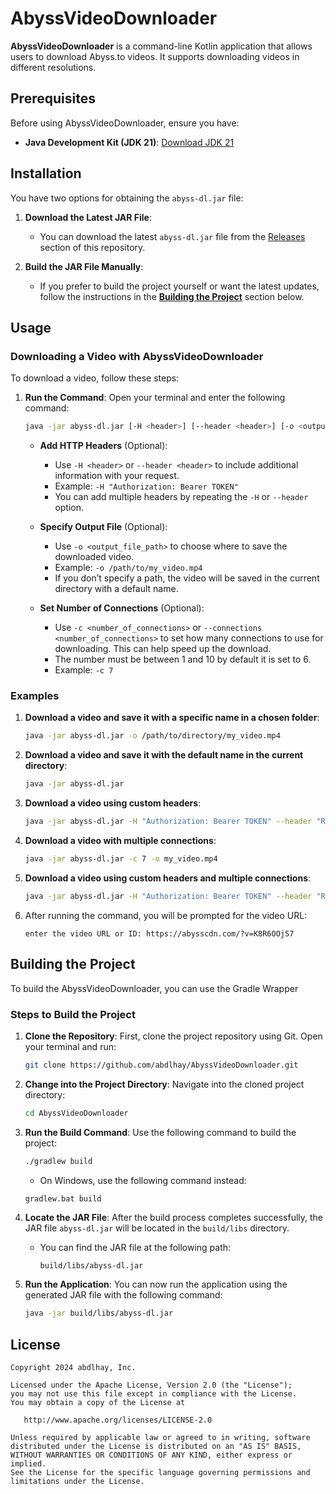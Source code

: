 # AbyssVideoDownloader

**AbyssVideoDownloader** is a command-line Kotlin application that allows users to download Abyss.to videos. It supports downloading videos in different resolutions.

## Prerequisites

Before using AbyssVideoDownloader, ensure you have:

- **Java Development Kit (JDK 21)**: [Download JDK 21](https://www.oracle.com/java/technologies/javase/jdk21-archive-downloads.html)

## Installation

You have two options for obtaining the `abyss-dl.jar` file:

1. **Download the Latest JAR File**:
   - You can download the latest `abyss-dl.jar` file from the [Releases](https://github.com/abdlhay/AbyssVideoDownloader/releases) section of this repository.

2. **Build the JAR File Manually**:
   - If you prefer to build the project yourself or want the latest updates, follow the instructions in the [**Building the Project**](https://github.com/abdlhay/AbyssVideoDownloader#building-the-project) section below.


## Usage

### Downloading a Video with AbyssVideoDownloader

To download a video, follow these steps:

1. **Run the Command**:
   Open your terminal and enter the following command:

   ```bash
   java -jar abyss-dl.jar [-H <header>] [--header <header>] [-o <output_file_path>] [-c <number_of_connections>]
   ```

   - **Add HTTP Headers** (Optional):
      - Use `-H <header>` or `--header <header>` to include additional information with your request.
      - Example: `-H "Authorization: Bearer TOKEN"`
      - You can add multiple headers by repeating the `-H` or `--header` option.

   - **Specify Output File** (Optional):
      - Use `-o <output_file_path>` to choose where to save the downloaded video.
      - Example: `-o /path/to/my_video.mp4`
      - If you don’t specify a path, the video will be saved in the current directory with a default name.

   - **Set Number of Connections** (Optional):
      - Use `-c <number_of_connections>` or `--connections <number_of_connections>` to set how many connections to use for downloading. This can help speed up the download.
      - The number must be between 1 and 10 by default it is set to 6.
      - Example: `-c 7`

### Examples

1. **Download a video and save it with a specific name in a chosen folder**:
   ```bash
   java -jar abyss-dl.jar -o /path/to/directory/my_video.mp4
   ```

2. **Download a video and save it with the default name in the current directory**:
   ```bash
   java -jar abyss-dl.jar
   ```

3. **Download a video using custom headers**:
   ```bash
   java -jar abyss-dl.jar -H "Authorization: Bearer TOKEN" --header "Referer: https://example.com" -o my_video.mp4
   ```

4. **Download a video with multiple connections**:
   ```bash
   java -jar abyss-dl.jar -c 7 -o my_video.mp4
   ```

5. **Download a video using custom headers and multiple connections**:
   ```bash
   java -jar abyss-dl.jar -H "Authorization: Bearer TOKEN" --header "Referer: https://example.com" -c 3 -o /path/to/my_video.mp4
   ```

6. After running the command, you will be prompted for the video URL:

   ```
   enter the video URL or ID: https://abysscdn.com/?v=K8R6OOjS7
   ```

## Building the Project

To build the AbyssVideoDownloader, you can use the Gradle Wrapper

### Steps to Build the Project

1. **Clone the Repository**:
   First, clone the project repository using Git. Open your terminal and run:

   ```bash
   git clone https://github.com/abdlhay/AbyssVideoDownloader.git
   ```

2. **Change into the Project Directory**:
   Navigate into the cloned project directory:

   ```bash
   cd AbyssVideoDownloader
   ```

3. **Run the Build Command**:
   Use the following command to build the project:

   ```bash
   ./gradlew build
   ```

   - On Windows, use the following command instead:

   ```bash
   gradlew.bat build
   ```

4. **Locate the JAR File**:
   After the build process completes successfully, the JAR file `abyss-dl.jar` will be located in the `build/libs` directory.

   - You can find the JAR file at the following path:
     ```
     build/libs/abyss-dl.jar
     ```

5. **Run the Application**:
   You can now run the application using the generated JAR file with the following command:

   ```bash
   java -jar build/libs/abyss-dl.jar
   ```



License
--------

    Copyright 2024 abdlhay, Inc.

    Licensed under the Apache License, Version 2.0 (the "License");
    you may not use this file except in compliance with the License.
    You may obtain a copy of the License at

       http://www.apache.org/licenses/LICENSE-2.0

    Unless required by applicable law or agreed to in writing, software
    distributed under the License is distributed on an "AS IS" BASIS,
    WITHOUT WARRANTIES OR CONDITIONS OF ANY KIND, either express or implied.
    See the License for the specific language governing permissions and
    limitations under the License.